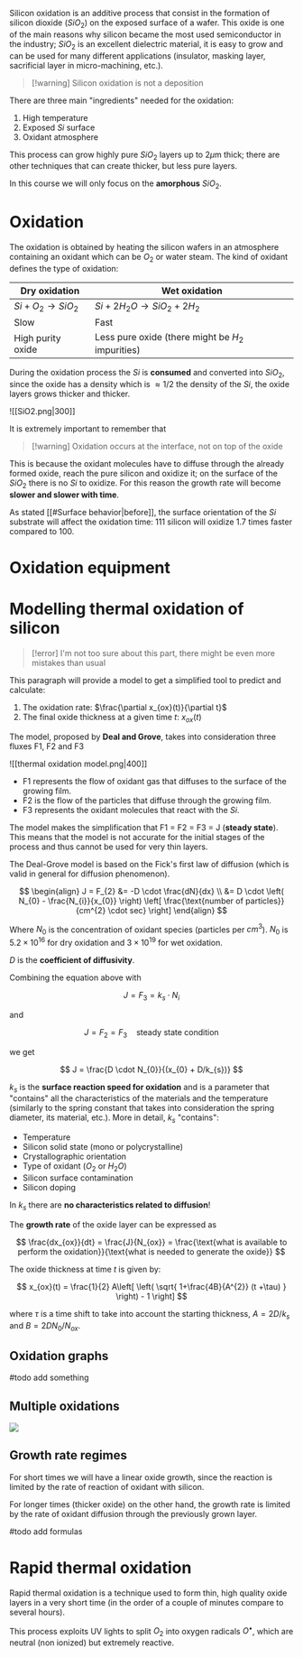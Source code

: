 Silicon oxidation is an additive process that consist in the formation of silicon dioxide ($SiO_{2}$) on the exposed surface of a wafer. This oxide is one of the main reasons why silicon became the most used semiconductor in the industry; $SiO_{2}$ is an excellent dielectric material, it is easy to grow and can be used for many different applications (insulator, masking layer, sacrificial layer in micro-machining, etc.).

>[!warning] Silicon oxidation is not a deposition

There are three main "ingredients" needed for the oxidation:

1) High temperature
2) Exposed $Si$ surface
3) Oxidant atmosphere

This process can grow highly pure $SiO_{2}$ layers up to 2$\mu$m thick; there are other techniques that can create thicker, but less pure layers.

In this course we will only focus on the **amorphous** $SiO_{2}$.

# Oxidation

The oxidation is obtained by heating the silicon wafers in an atmosphere containing an oxidant which can be $O_{2}$ or water steam. The kind of oxidant defines the type of oxidation:

| **Dry oxidation**        | **Wet oxidation**                    |
| ------------------------ | ------------------------------------ |
| $Si + O_{2} \to SiO_{2}$ | $Si + 2 H_{2}O \to SiO_{2} + 2H_{2}$ |
| Slow                     | Fast                                 |
| High purity oxide        | Less pure oxide (there might be $H_{2}$ impurities)                                     |

During the oxidation process the $Si$ is **consumed** and converted into $SiO_{2}$, since the oxide has a density which is $\approx 1/2$ the density of the $Si$, the oxide layers grows thicker and thicker.

![[SiO2.png|300]]

It is extremely important to remember that

>[!warning] Oxidation occurs at the interface, not on top of the oxide

This is because the oxidant molecules have to diffuse through the already formed oxide, reach the pure silicon and oxidize it; on the surface of the $SiO_{2}$ there is no $Si$ to oxidize. For this reason the growth rate will become **slower and slower with time**.

As stated [[#Surface behavior|before]], the surface orientation of the $Si$ substrate will affect the oxidation time: 111 silicon will oxidize 1.7 times faster compared to 100.

# Oxidation equipment



# Modelling thermal oxidation of silicon

> [!error] I'm not too sure about this part, there might be even more mistakes than usual

This paragraph will provide a model to get a simplified tool to predict and calculate:

1) The oxidation rate: $\frac{\partial x_{ox}(t)}{\partial t}$  
2) The final oxide thickness at a given time $t$: $x_{ox}(t)$

The model, proposed by **Deal and Grove**, takes into consideration three fluxes F1, F2 and F3

![[thermal oxidation model.png|400]]

- F1 represents the flow of oxidant gas that diffuses to the surface of the growing film.
- F2 is the flow of the particles that diffuse through the growing film.
- F3  represents the oxidant molecules that react with the $Si$.

The model makes the simplification that F1 = F2 = F3 = J (**steady state**). This means that the model is not accurate for the initial stages of the process and thus cannot be used for very thin layers.

The Deal-Grove model is based on the Fick's first law of diffusion (which is valid in general for diffusion phenomenon).

$$
\begin{align}
J = F_{2} &= -D \cdot \frac{dN}{dx}  \\
&= D \cdot \left( N_{0} - \frac{N_{i}}{x_{0}} \right) \left[ \frac{\text{number of particles}}{cm^{2} \cdot sec} \right]
\end{align}
$$

Where $N_{0}$ is the concentration of oxidant species (particles per $cm^{3}$). $N_{0}$ is $5.2 \times 10^{16}$ for dry oxidation and $3\times 10^{19}$ for wet oxidation.

$D$ is the **coefficient of diffusivity**.

Combining the equation above with 

$$
J = F_{3} = k_{s} \cdot N_{i}
$$

and 

$$
J = F_{2} = F_{3} \quad \text{steady state condition}
$$

we get 

$$
J = \frac{D \cdot N_{0}}{(x_{0} + D/k_{s})}
$$

$k_{s}$ is the **surface reaction speed for oxidation** and is a parameter that "contains" all the characteristics of the materials and the temperature (similarly to the spring constant that takes into consideration the spring diameter, its material, etc.). More in detail, $k_{s}$ "contains":

- Temperature
- Silicon solid state (mono or polycrystalline)
- Crystallographic orientation
- Type of oxidant ($O_2$ or $H_2O$)
- Silicon surface contamination
- Silicon doping

In $k_{s}$ there are **no characteristics related to diffusion**!

The **growth rate** of the oxide layer can be expressed as 

$$
\frac{dx_{ox}}{dt} = \frac{J}{N_{ox}} = \frac{\text{what is available to perform the oxidation}}{\text{what is needed to generate the oxide}}
$$

The oxide thickness at time $t$ is given by: 

$$
x_{ox}(t) = \frac{1}{2} A\left[ \left( \sqrt{ 1+\frac{4B}{A^{2}} (t +\tau) } \right) - 1 \right]
$$

where $\tau$ is a time shift to take into account the starting thickness, $A = 2D/k_{s}$ and $B = 2DN_0/N_{ox}$.


## Oxidation graphs

#todo add something

## Multiple oxidations

<img src="https://i.imgur.com/BTqYo1I.gif">

## Growth rate regimes

For short times we will have a linear oxide growth, since the reaction is limited by the rate of reaction of oxidant with silicon.

For longer times (thicker oxide) on the other hand, the growth rate is limited by the rate of oxidant diffusion through the previously grown layer.

#todo add formulas

# Rapid thermal oxidation

Rapid thermal oxidation is a technique used to form thin, high quality oxide layers in a very short time (in the order of a couple of minutes compare to several hours).

This process exploits UV lights to split $O_{2}$ into oxygen radicals $O^{\bullet}$, which are neutral (non ionized) but extremely reactive.